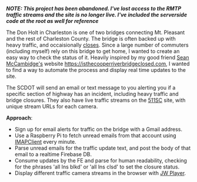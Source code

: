 ***NOTE: This project has been abandoned. I've lost access to the RMTP traffic streams and the site is no longer live. I've included the serverside code at the root as well for reference***

The Don Holt in Charleston is one of two bridges connecting Mt. Pleasant and the rest of Charleston County. The bridge is often backed up with heavy traffic, and occaisionally [closes](https://www.postandcourier.com/news/scdot-calls-don-holt-bridge-tarpageddon-an-unprecedented-failure-as-investigation-continues/article_b994ef58-6f02-11e7-aad8-678394eda5ca.html). Since a large number of commuters (including myself) rely on this bridge to get home, I wanted to create an easy way to check the status of it. Heavily inspired by my good friend [Sean McCambidge's](http://seanmccambridge.com/) website https://isthecooperriverbridgeclosed.com, I wanted to find a way to automate the process and display real time updates to the site.


The SCDOT will send an email or text message to you alerting you if a specific section of highway has an incident, including heavy traffic and bridge closures. They also have live traffic streams on the [511SC](https://www.511sc.org/#zoom=6.7722765789673165&lon=-79.93603526341269&lat=33.94704049555385&dmsg&rest&cams&other&har&cong&wthr&acon&incd&trfc) site, with unique stream URLs for each camera.

**Approach**:
- Sign up for email alerts for traffic on the bridge with a Gmail address.
- Use a Raspberry Pi to fetch unread emails from that account using [IMAPClient](https://imapclient.readthedocs.io/en/master/) every minute.
- Parse unread emails for the traffic update text, and post the body of that email to a realtime Firebase DB.
- Consume updates by the FE and parse for human readability, checking for the phrases 'all lns blkd' or 'all lns clsd' to set the closure status.
- Display different traffic camera streams in the browser with [JW Player](https://www.jwplayer.com/).

